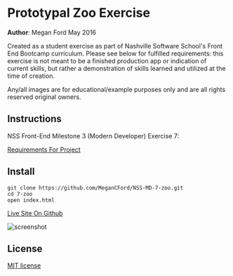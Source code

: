 # Prototypal Zoo Exercise

**Author**: Megan Ford May 2016 


Created as a student exercise as part of Nashville Software School's Front End Bootcamp curriculum. Please see below for fulfilled requirements: this exercise is not meant to be a finished production app or indication of current skills, but rather a demonstration of skills learned and utilized at the time of creation.


Any/all images are for educational/example purposes only and are all rights reserved original owners. 


## Instructions


NSS Front-End Milestone 3 (Modern Developer) Exercise 7: 


[Requirements For Project](https://github.com/nashville-software-school/front-end-milestones/blob/master/4-modern-javascript-developer/exercises/MJ_PROTOTYPAL_ZOO.md)



## Install


``` 
git clone https://github.com/MeganCFord/NSS-MD-7-zoo.git
cd 7-zoo
open index.html
```

[Live Site On Github]()


![screenshot]()


## License 


[MIT license](LICENSE.md)

